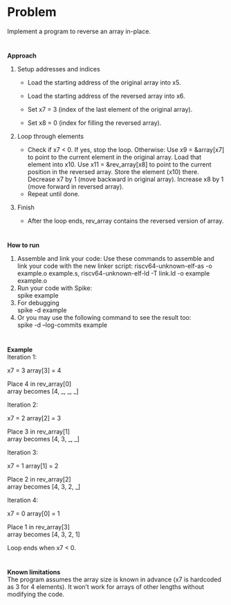 # Problem
Implement a program to reverse an array in-place.
#
**Approach**

1. Setup addresses and indices

    - Load the starting address of the original array into x5.

    - Load the starting address of the reversed array into x6.

    - Set x7 = 3 (index of the last element of the original array).

    - Set x8 = 0 (index for filling the reversed array).

2. Loop through elements

    - Check if x7 < 0. If yes, stop the loop.
    Otherwise: Use x9 = &array[x7] to point to the current element in the original array. Load that element into x10. Use x11 = &rev_array[x8] to point to the current position in the reversed array. Store the element (x10) there. Decrease x7 by 1 (move backward in original array). Increase x8 by 1 (move forward in reversed array).
    - Repeat until done.

1. Finish

    - After the loop ends, rev_array contains the reversed version of array.

#
**How to run**

1.	Assemble and link your code: Use these commands to assemble and link your code with the new linker script:
riscv64-unknown-elf-as -o example.o example.s, 
riscv64-unknown-elf-ld -T link.ld -o example example.o
2.	Run your code with Spike:  
spike example
3.	For debugging  
spike -d example
4.	Or you may use the following command to see the result too:  
spike -d –log-commits example
#
**Example**  
Iteration 1:

x7 = 3  array[3] = 4

Place 4 in rev_array[0]    
array becomes   [4, _, _, _]

Iteration 2:

x7 = 2  array[2] = 3

Place 3 in rev_array[1]   
array becomes  [4, 3, _, _]

Iteration 3:

x7 = 1  array[1] = 2

Place 2 in rev_array[2]   
array becomes  [4, 3, 2, _]

Iteration 4:

x7 = 0  array[0] = 1

Place 1 in rev_array[3]   
array becomes [4, 3, 2, 1]

Loop ends when x7 < 0.

#
**Known limitations**  
 The program assumes the array size is known in advance (x7 is hardcoded as 3 for 4 elements). It won’t work for arrays of other lengths without modifying the code.
